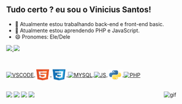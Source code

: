 ## Tudo certo ? eu sou o Vinicius Santos!
- 🔭 Atualmente estou trabalhando back-end e front-end basic.
- 🌱 Atualmente estou aprendendo PHP e JavaScript.
- 😄 Pronomes: Ele/Dele
<div>
  <a href="https://www.linkedin.com/in/edson-vinicius-685a90302/" target="_blank">
    <img style="height: "180em";" src="https://github-readme-stats.vercel.app/api?username=ViniciusS4ntos&theme=shadow_red&show_icons=true" target="_blank">
    <img style="height: "180em";" src="https://github-readme-stats.vercel.app/api/top-langs/username=ViniciusS4ntos&layout=compact&bg_color=000000&title_color=740102&text_color=4F0000&icon_color=E63946&border_color=4F0000"/>
</div>
    
##
<div style="display: inline_block"><br>
  
  <img align="center" alt="VSCODE" height="30" width="40" src="https://cdn.jsdelivr.net/gh/devicons/devicon@latest/icons/vscode/vscode-original.svg"/>
  <img align="center" alt="HTML" height="30" width="40" src="https://raw.githubusercontent.com/devicons/devicon/master/icons/html5/html5-original.svg"/>
  <img align="center" alt="CSS" height="30" width="40" src="https://raw.githubusercontent.com/devicons/devicon/master/icons/css3/css3-original.svg"/>
  <img align="center" alt="MYSQL" height="30" width="40" src="https://cdn.jsdelivr.net/gh/devicons/devicon@latest/icons/mysql/mysql-original.svg"/>
  <img align="center" alt="JS" height="30" width="40" src="https://cdn.jsdelivr.net/gh/devicons/devicon@latest/icons/javascript/javascript-original.svg"/>
  <img align="center" alt="Python" height="30" width="40" src="https://raw.githubusercontent.com/devicons/devicon/master/icons/python/python-original.svg"/>
  <img align="center" alt="PHP" height="30" width="40" src="https://cdn.jsdelivr.net/gh/devicons/devicon@latest/icons/php/php-original.svg"/> 
</div>
    
 ##
<div> <! -- LInks para contatos -->
  <a href="https://www.instagram.com/viniftx.c/" target="_blank"><img src="https://img.shields.io/badge/-Instagram-%23E4405F?style=for-the-badge&logo=instagram&logoColor=white" target="_blank"></a>
</a>
 <a href="https://discord.gg/ERqQ9P3m" target="_blank"><img src="https://img.shields.io/badge/Discord-7289DA?style=for-the-badge&logo=discord&logoColor=white" target="_blank"></a> 
  <a href = "edsonviniciussouza2006@gmail.com"><img src="https://img.shields.io/badge/-Gmail-%23333?style=for-the-badge&logo=gmail&logoColor=white" target="_blank"></a>
  <a href="https://www.linkedin.com/in/edson-vinicius-685a90302/" target="_blank"><img src="https://img.shields.io/badge/-LinkedIn-%230077B5?style=for-the-badge&logo=linkedin&logoColor=white" target="_blank"></a> 
  <img align="right" alt="gif" height="60" width="80" src="https://i.pinimg.com/originals/1e/b9/29/1eb92941294f7705f188e37fb2979fef.gif"/>
</div>

<div>
</div>
